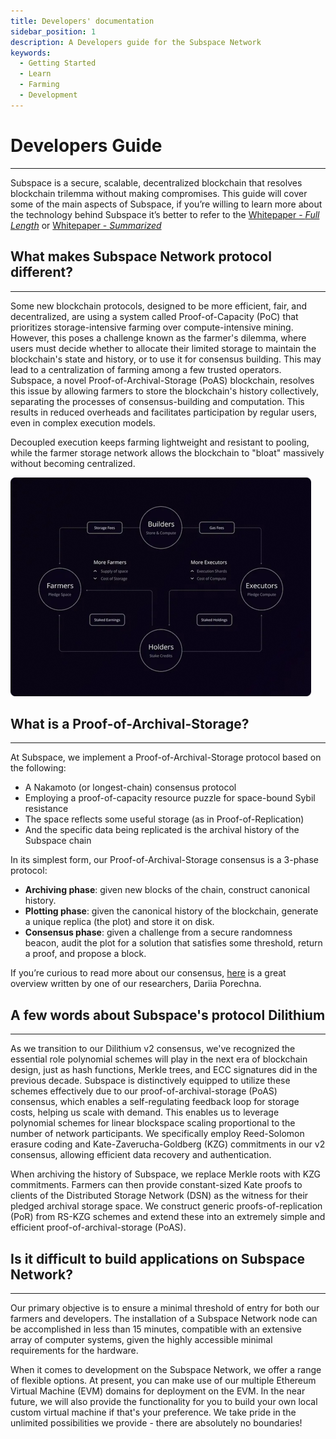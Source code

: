 ```yaml
---
title: Developers' documentation
sidebar_position: 1
description: A Developers guide for the Subspace Network
keywords:
  - Getting Started
  - Learn
  - Farming
  - Development
---
```


# Developers Guide

---

Subspace is a secure, scalable, decentralized blockchain that resolves blockchain trilemma without making compromises. This guide will cover some of the main aspects of Subspace, if you’re willing to learn more about the technology behind Subspace it’s better to refer to the [Whitepaper - _Full Length_](https://assets.website-files.com/61526a2af87a54e565b0ae92/) or [Whitepaper - _Summarized_](https://subspace.network/news/subspace-network-whitepaper)

## What makes Subspace Network protocol different?

---

Some new blockchain protocols, designed to be more efficient, fair, and decentralized, are using a system called Proof-of-Capacity (PoC) that prioritizes storage-intensive farming over compute-intensive mining. However, this poses a challenge known as the farmer's dilemma, where users must decide whether to allocate their limited storage to maintain the blockchain's state and history, or to use it for consensus building. This may lead to a centralization of farming among a few trusted operators. Subspace, a novel Proof-of-Archival-Storage (PoAS) blockchain, resolves this issue by allowing farmers to store the blockchain's history collectively, separating the processes of consensus-building and computation. This results in reduced overheads and facilitates participation by regular users, even in complex execution models.

Decoupled execution keeps farming lightweight and resistant to pooling, while the farmer storage network allows the blockchain to "bloat" massively without becoming centralized.

![Intro-1](../../static/img/developers/Intro-1.png)

## What is a Proof-of-Archival-Storage?

---

At Subspace, we implement a Proof-of-Archival-Storage protocol based on the following:

- A Nakamoto (or longest-chain) consensus protocol
- Employing a proof-of-capacity resource puzzle for space-bound Sybil resistance
- The space reflects some useful storage (as in Proof-of-Replication)
- And the specific data being replicated is the archival history of the Subspace chain

In its simplest form, our Proof-of-Archival-Storage consensus is a 3-phase protocol:

- **Archiving phase**: given new blocks of the chain, construct canonical history.
- **Plotting phase**: given the canonical history of the blockchain, generate a unique replica (the plot) and store it on disk.
- **Consensus phase**: given a challenge from a secure randomness beacon, audit the plot for a solution that satisfies some threshold, return a proof, and propose a block.

If you’re curious to read more about our consensus, [here](https://blog.subspace.network/dilithium-the-subspace-consensus-v2-3c5df0759e72) is a great overview written by one of our researchers, Dariia Porechna.

## A few words about Subspace's protocol **Dilithium**

---

As we transition to our Dilithium v2 consensus, we've recognized the essential role polynomial schemes will play in the next era of blockchain design, just as hash functions, Merkle trees, and ECC signatures did in the previous decade. Subspace is distinctively equipped to utilize these schemes effectively due to our proof-of-archival-storage (PoAS) consensus, which enables a self-regulating feedback loop for storage costs, helping us scale with demand. This enables us to leverage polynomial schemes for linear blockspace scaling proportional to the number of network participants. We specifically employ Reed-Solomon erasure coding and Kate-Zaverucha-Goldberg (KZG) commitments in our v2 consensus, allowing efficient data recovery and authentication.

When archiving the history of Subspace, we replace Merkle roots with KZG commitments. Farmers can then provide constant-sized Kate proofs to clients of the Distributed Storage Network (DSN) as the witness for their pledged archival storage space. We construct generic proofs-of-replication (PoR) from RS-KZG schemes and extend these into an extremely simple and efficient proof-of-archival-storage (PoAS).

## Is it difficult to build applications on Subspace Network?

---

Our primary objective is to ensure a minimal threshold of entry for both our farmers and developers. The installation of a Subspace Network node can be accomplished in less than 15 minutes, compatible with an extensive array of computer systems, given the highly accessible minimal requirements for the hardware.

When it comes to development on the Subspace Network, we offer a range of flexible options. At present, you can make use of our multiple Ethereum Virtual Machine (EVM) domains for deployment on the EVM. In the near future, we will also provide the functionality for you to build your own local custom virtual machine if that's your preference. We take pride in the unlimited possibilities we provide - there are absolutely no boundaries!
